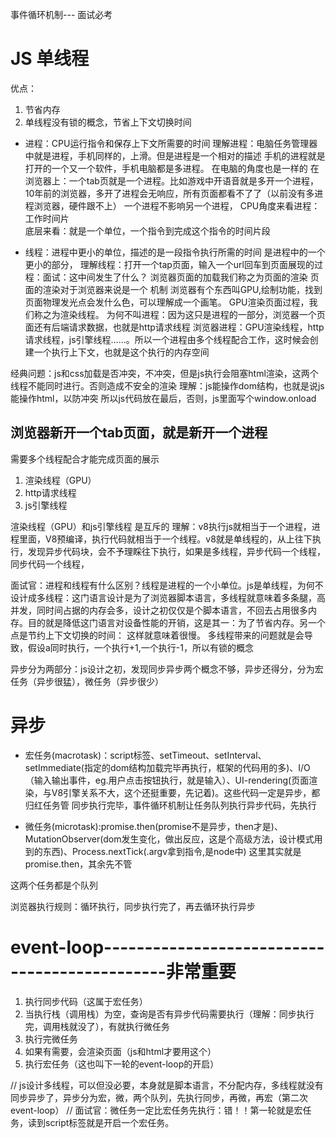 事件循环机制--- 面试必考


# JS 单线程
优点：
1. 节省内存
2. 单线程没有锁的概念，节省上下文切换时间


- 进程：CPU运行指令和保存上下文所需要的时间
理解进程：电脑任务管理器中就是进程，手机同样的，上滑。但是进程是一个相对的描述
     手机的进程就是打开的一个又一个软件，手机电脑都是多进程。
     在电脑的角度也是一样的
     在浏览器上：一个tab页就是一个进程。比如游戏中开语音就是多开一个进程，10年前的浏览器，多开了进程会无响应，所有页面都看不了了（以前没有多进程浏览器，硬件跟不上）
     一个进程不影响另一个进程，
    CPU角度来看进程：工作时间片    
    底层来看：就是一个单位，一个指令到完成这个指令的时间片段

- 线程：进程中更小的单位，描述的是一段指令执行所需的时间
    是进程中的一个更小的部分，
理解线程：打开一个tap页面，输入一个url回车到页面展现的过程：面试：这中间发生了什么？
        浏览器页面的加载我们称之为页面的渲染  页面的渲染对于浏览器来说是一个 机制
        浏览器有个东西叫GPU,绘制功能，找到页面物理发光点会发什么色，可以理解成一个画笔。
        GPU渲染页面过程，我们称之为渲染线程。 为何不叫进程：因为这只是进程的一部分，浏览器一个页面还有后端请求数据，也就是http请求线程
        浏览器进程：GPU渲染线程，http请求线程，js引擎线程……。所以一个进程由多个线程配合工作，这时候会创建一个执行上下文，也就是这个执行的内存空间
        
经典问题：js和css加载是否冲突，不冲突，但是js执行会阻塞html渲染，这两个线程不能同时进行。否则造成不安全的渲染 理解：js能操作dom结构，也就是说js能操作html，以防冲突
    所以js代码放在最后，否则，js里面写个window.onload

## 浏览器新开一个tab页面，就是新开一个进程
需要多个线程配合才能完成页面的展示
1. 渲染线程（GPU）
2. http请求线程
3. js引擎线程

渲染线程（GPU）和js引擎线程 是互斥的
理解：v8执行js就相当于一个进程，进程里面，V8预编译，执行代码就相当于一个线程。v8就是单线程的，从上往下执行，发现异步代码块，会不予理睬往下执行，如果是多线程，异步代码一个线程，同步代码一个线程，

面试官：进程和线程有什么区别？线程是进程的一个小单位。js是单线程，为何不设计成多线程：这门语言设计是为了浏览器脚本语言，多线程就意味着多条腿，高并发，同时间占据的内存会多，设计之初仅仅是个脚本语言，不回去占用很多内存。目的就是降低这门语言对设备性能的开销，这是其一：为了节省内存。另一个点是节约上下文切换的时间：
这样就意味着很慢。
多线程带来的问题就是会导致，假设a同时执行，一个执行+1,一个执行-1，所以有锁的概念



异步分为两部分：js设计之初，发现同步异步两个概念不够，异步还得分，分为宏任务（异步很猛），微任务（异步很少）
# 异步
- 宏任务(macrotask)：script标签、setTimeout、setInterval、setImmediate(指定的dom结构加载完毕再执行，框架的代码用的多)、I/O（输入输出事件，eg.用户点击按钮执行，就是输入）、UI-rendering(页面渲染，与V8引擎关系不大，这个还挺重要，先记着)。这些代码一定是异步，都归红任务管
    同步执行完毕，事件循环机制让任务队列执行异步代码，先执行

- 微任务(microtask):promise.then(promise不是异步，then才是)、MutationObserver(dom发生变化，做出反应，这是个高级方法，设计模式用到的东西)、Process.nextTick(.argv拿到指令,是node中)
这里其实就是promise.then，其余先不管

这两个任务都是个队列

浏览器执行规则：循环执行，同步执行完了，再去循环执行异步
# event-loop----------------------------------------------非常重要
1. 执行同步代码（这属于宏任务）
2. 当执行栈（调用栈）为空，查询是否有异步代码需要执行（理解：同步执行完，调用栈就没了），有就执行微任务
3. 执行完微任务
4. 如果有需要，会渲染页面（js和html才要用这个）
5. 执行宏任务（这也叫下一轮的event-loop的开启）

// js设计多线程，可以但没必要，本身就是脚本语言，不分配内存，多线程就没有同步异步了，异步分为宏，微，两个队列，先执行同步，再微，再宏（第二次event-loop）
// 面试官：微任务一定比宏任务先执行：错！！第一轮就是宏任务，读到script标签就是开启一个宏任务。